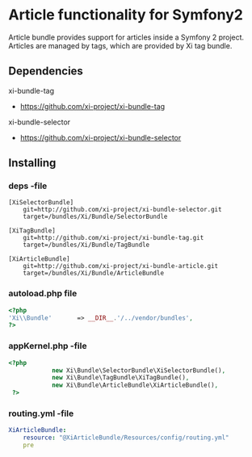 # Article functionality for Symfony2

Article bundle provides support for articles inside a Symfony 2 project. Articles are managed by tags, which are provided by Xi tag bundle.


## Dependencies

xi-bundle-tag
* https://github.com/xi-project/xi-bundle-tag

xi-bundle-selector
* https://github.com/xi-project/xi-bundle-selector

## Installing

### deps -file
```
[XiSelectorBundle]
    git=http://github.com/xi-project/xi-bundle-selector.git
    target=/bundles/Xi/Bundle/SelectorBundle

[XiTagBundle]
    git=http://github.com/xi-project/xi-bundle-tag.git
    target=/bundles/Xi/Bundle/TagBundle

[XiArticleBundle]
    git=http://github.com/xi-project/xi-bundle-article.git
    target=/bundles/Xi/Bundle/ArticleBundle
```

### autoload.php file
```php
<?php
'Xi\\Bundle'       => __DIR__.'/../vendor/bundles',
?>
```

### appKernel.php -file
```php
<?php
            new Xi\Bundle\SelectorBundle\XiSelectorBundle(),
            new Xi\Bundle\TagBundle\XiTagBundle(),
            new Xi\Bundle\ArticleBundle\XiArticleBundle(),
 ?>
```

### routing.yml -file
```yml
XiArticleBundle:
    resource: "@XiArticleBundle/Resources/config/routing.yml"
    pre
```